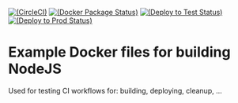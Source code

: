 
[![(CircleCI)](https://circleci.com/gh/WisePricer/docker-node.svg?style=svg)](https://circleci.com/gh/WisePricer/docker-node)
[![(Docker Package Status)](https://jenkins.one.wiser.com/job/TEST%2Bdocker-node%2BCI%2BPackage_Docker/badge/icon)](https://jenkins.one.wiser.com/job/TEST+docker-node+CI+Package_Docker)
[![(Deploy to Test Status)](https://jenkins.one.wiser.com/job/TEST+docker-node+Test+Deploy_Swarm/badge/icon)](https://jenkins.one.wiser.com/job/TEST+docker-node+Test+Deploy_Swarm)
[![(Deploy to Prod Status)](https://jenkins.one.wiser.com/job/TEST+docker-node+Prod+Deploy_Swarm/badge/icon)](https://jenkins.one.wiser.com/job/TEST+docker-node+Prod+Deploy_Swarm)

# Example Docker files for building NodeJS

Used for testing CI workflows for: building, deploying, cleanup, ...
